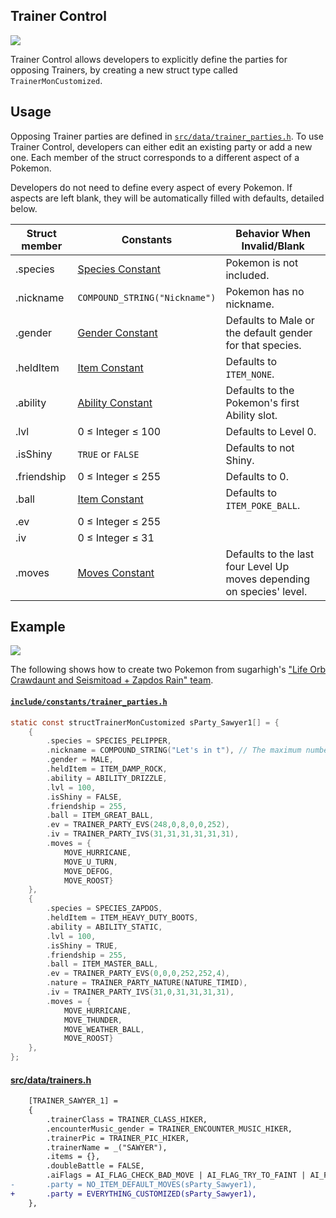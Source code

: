 ## Trainer Control
![](https://archives.bulbagarden.net/media/upload/f/f9/Fire_Blast_III.png)

Trainer Control allows developers to explicitly define the parties for opposing Trainers, by creating a new struct type called `TrainerMonCustomized`.

## Usage 
Opposing Trainer parties are defined in [`src/data/trainer_parties.h`](src/data/trainer_parties.h). To use Trainer Control, developers can either edit an existing party or add a new one. Each member of the struct corresponds to a different aspect of a Pokemon.

Developers do not need to define every aspect of every Pokemon. If aspects are left blank, they will be automatically filled with defaults, detailed below.

|Struct member|Constants|Behavior When Invalid/Blank|
|---|---|---|
|.species|[Species Constant](../include/constants/species.h)|Pokemon is not included.|
|.nickname|`COMPOUND_STRING("Nickname")`|Pokemon has no nickname.|
|.gender|[Gender Constant](../include/constants/trainers.h)|Defaults to Male or the default gender for that species.|
|.heldItem|[Item Constant](../include/constants/items.h)|Defaults to `ITEM_NONE`.|
|.ability|[Ability Constant](../include/constants/abilities.h)|Defaults to the Pokemon's first Ability slot.|
|.lvl|0 ≤ Integer ≤ 100|Defaults to Level 0.|
|.isShiny|`TRUE` or `FALSE`|Defaults to not Shiny.|
|.friendship|0 ≤ Integer ≤ 255|Defaults to 0.|
|.ball|[Item Constant](../include/constants/items.h)|Defaults to `ITEM_POKE_BALL`.|
|.ev|0 ≤ Integer ≤ 255||Defaults to 0 for all values.|
|.iv|0 ≤ Integer ≤ 31||Defaults to 0 for all values.|
|.moves|[Moves Constant](../include/constants/moves.h)|Defaults to the last four Level Up moves depending on species' level.|

## Example
![](https://archives.bulbagarden.net/media/upload/f/f9/Fire_Blast_III.png)

The following shows how to create two Pokemon from sugarhigh's ["Life Orb Crawdaunt and Seismitoad + Zapdos Rain" team](https://pokepast.es/5193200d72df25df).

#### [`include/constants/trainer_parties.h`](../include/constants/trainer_parties.h)

```c
static const structTrainerMonCustomized sParty_Sawyer1[] = {
    {
        .species = SPECIES_PELIPPER,
        .nickname = COMPOUND_STRING("Let's in t"), // The maximum number of characters is  `POKEMON_NAME_LENGTH`
        .gender = MALE,
        .heldItem = ITEM_DAMP_ROCK,
        .ability = ABILITY_DRIZZLE,
        .lvl = 100,
        .isShiny = FALSE,
        .friendship = 255,
        .ball = ITEM_GREAT_BALL,
        .ev = TRAINER_PARTY_EVS(248,0,8,0,0,252),
        .iv = TRAINER_PARTY_IVS(31,31,31,31,31,31),
        .moves = {
            MOVE_HURRICANE,
            MOVE_U_TURN,
            MOVE_DEFOG,
            MOVE_ROOST}
    },
    {
        .species = SPECIES_ZAPDOS,
        .heldItem = ITEM_HEAVY_DUTY_BOOTS,
        .ability = ABILITY_STATIC,
        .lvl = 100,
        .isShiny = TRUE,
        .friendship = 255,
        .ball = ITEM_MASTER_BALL,
        .ev = TRAINER_PARTY_EVS(0,0,0,252,252,4),
        .nature = TRAINER_PARTY_NATURE(NATURE_TIMID),
        .iv = TRAINER_PARTY_IVS(31,0,31,31,31,31),
        .moves = {
            MOVE_HURRICANE,
            MOVE_THUNDER,
            MOVE_WEATHER_BALL,
            MOVE_ROOST}
    },
};
```

#### [src/data/trainers.h](../src/data/trainers.h)

```diff
    [TRAINER_SAWYER_1] =
    {
        .trainerClass = TRAINER_CLASS_HIKER,
        .encounterMusic_gender = TRAINER_ENCOUNTER_MUSIC_HIKER,
        .trainerPic = TRAINER_PIC_HIKER,
        .trainerName = _("SAWYER"),
        .items = {},
        .doubleBattle = FALSE,
        .aiFlags = AI_FLAG_CHECK_BAD_MOVE | AI_FLAG_TRY_TO_FAINT | AI_FLAG_CHECK_VIABILITY,
-       .party = NO_ITEM_DEFAULT_MOVES(sParty_Sawyer1),
+       .party = EVERYTHING_CUSTOMIZED(sParty_Sawyer1),
    },
```

